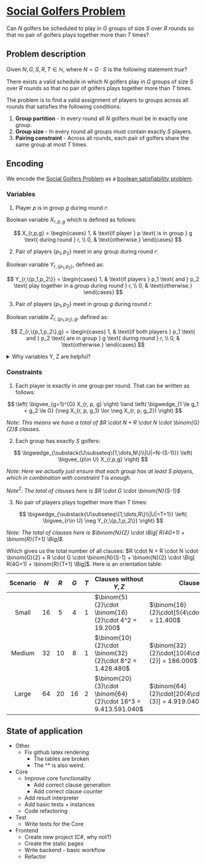 # [Social Golfers Problem](https://en.wikipedia.org/wiki/Social_golfer_problem)

Can $N$ golfers be scheduled to play in $G$ groups of size $S$ over $R$ rounds so that no pair of golfers plays together more than $T$ times?

## Problem description

Given $N, G, S, R, T \in \mathbb{N}$, where $N = G \cdot S$ is the following statement $true$?

There exists a valid schedule in which $N$ golfers play in $G$ groups of size $S$ over $R$ rounds so that no pair of golfers plays together more than $T$ times.

The problem is to find a valid assignment of players to groups across all rounds that satisfies the following conditions:

1. **Group partition** - In every round all $N$ golfers must be in exactly one group.
2. **Group size** - In every round all groups must contain exactly $S$ players.
2. **Pairing constraint** - Across all rounds, each pair of golfers share the same group at most $T$ times.

## Encoding

We encode the [Social Golfers Problem](https://en.wikipedia.org/wiki/Social_golfer_problem) as a [boolean satisfiability problem](https://en.wikipedia.org/wiki/Boolean_satisfiability_problem).

### Variables

1. Player $p$ is in group $g$ during round $r$:

Boolean variable $X_{r,p,g}$ which is defined as follows:

$$
X_{r,p,g} =
\begin{cases}
1, & \text{if player } p \text{ is in group } g \text{ during round } r, \\
0, & \text{otherwise.}
\end{cases}
$$

2. Pair of players $\{p_1, p_2\}$ meet in any group during round $r$:

Boolean variable $Y_{r,\{p_1,p_2\}}$, defined as:

$$
Y_{r,\{p_1,p_2\}} =
\begin{cases}
1, & \text{if players } p_1 \text{ and } p_2 \text{ play together in a group during round } r, \\
0, & \text{otherwise.}
\end{cases}
$$

3. Pair of players $\{p_1, p_2\}$ meet in group $g$ during round $r$:

Boolean variable $Z_{r,\{p_1,p_2\},g}$, defined as:

$$
Z_{r,\{p_1,p_2\},g} =
\begin{cases}
1, & \text{if both players } p_1 \text{ and } p_2 \text{ are in group } g \text{ during round } r, \\
0, & \text{otherwise.}
\end{cases}
$$

<details>
  <summary>Why variables Y, Z are helpful?</summary>

Without variables $Y$ and $Z$ we would have to generate $\binom{R}{T+1} \cdot \binom{N}{2} \cdot G^{T+1}$ clauses for constraint 3.

With these variables all we need is: $\binom{N}{2} \cdot \Big[ R(4G+1) + \binom{R}{T+1} \Big]^*$

| Scenario | $N$ | $R$ | $G$ | $T$ | #Clauses                                               |
| :---: | :---: | :---: | :---: | :---: |--------------------------------------------------------|
| Small | 16 | 5 | 4 | 1 | $80 + 480 + 11.200 + 11.400 = 23.160$                  |
| Medium | 32 | 10 | 8 | 1 | $320 + 8.960 + 396.800 + 186.000 = 592.080$            |
| Large | 64 | 20 | 16 | 2 | $1.280 + 153.600 + 13.332.480 + 4.919.040 = 18.406.400$ |

\* *The calculculation is as follows: We need $\binom{N}{2}\cdot R \cdot (G+1)$ clauses to define $Y$ and $\binom{N}{2}\cdot R \cdot 3G$ clauses to define $Z$ and we also need $\binom{N}{2}\cdot\binom{R}{T+1}$ clauses for at most $T$ constraint.*

</details>

### Constraints

1. Each player is exactly in one group per round. That can be written as follows:

$$
\left( \bigvee_{g=1}^{G} X_{r, p, g} \right) \land
\left( \bigwedge_{1 \le g_1 < g_2 \le G} (\neg X_{r, p, g_1} \lor \neg X_{r, p, g_2}) \right)
$$

*Note: This means we have a total of $R \cdot N + R \cdot N \cdot \binom{G}{2}$ clauses.*

2. Each group has exactly $S$ golfers:

$$
\bigwedge_{\substack{U\subseteq\{1,\dots,N\}\\|U|=N-(S-1)}}
\left(
  \bigvee_{p\in U} X_{r,p,g}
\right)
$$

*Note: Here we actually just ensure that each group has at least $S$ players, which in combination with constraint 1 is enough.*

*Note$^2$: The total of clauses here is $R \cdot G \cdot \binom{N}{S-1}$*

3. No pair of players plays together more than $T$ times:

$$
\bigwedge_{\substack{U\subseteq\{1,\dots,R\}\\|U|=T+1}}
\left(
  \bigvee_{r\in U} \neg Y_{r,\{p_1,p_2\}}
\right)
$$

*Note: The total of clauses here is $\binom{N}{2} \cdot \Big[ R(4G+1) + \binom{R}{T+1} \Big]$.*

Which gives us the total number of all clauses: $R \cdot N + R \cdot N \cdot \binom{G}{2} + R \cdot G \cdot \binom{N}{S-1} + \binom{N}{2} \cdot \Big[ R(4G+1) + \binom{R}{T+1} \Big]$. Here is an orientation table:

| Scenario | $N$ | $R$ | $G$ | $T$ | Clauses without $Y,Z$                                       | Clauses with $Y,Z$                                             |
| :---: | :---: | :---: | :---: | :---: |-------------------------------------------------------------|----------------------------------------------------------------|
| Small | 16 | 5 | 4 | 1 | $\binom{5}{2}\cdot \binom{16}{2}\cdot 4^2 = 19.200$         | $\binom{16}{2}\cdot[5(4\cdot4+1)+\binom{5}{2}] = 11.400$       |
| Medium | 32 | 10 | 8 | 1 | $\binom{10}{2}\cdot \binom{32}{2}\cdot 8^2 = 1.428.480$     | $\binom{32}{2}\cdot[10(4\cdot8+1)+\binom{10}{2}] = 186.000$    |
| Large | 64 | 20 | 16 | 2 | $\binom{20}{3}\cdot \binom{64}{2}\cdot 16^3 = 9.413.591.040$ | $\binom{64}{2}\cdot[20(4\cdot16+1)+\binom{20}{3}] = 4.919.040$ |

## State of application

* Other
  * Fix github latex rendering
    * The tables are broken
    * The ^* is also weird.
* Core
  * Improve core functionality
    * Add correct clause generation
    * Add correct clause counter
  * Add result interpreter
  * Add basic tests + instances
  * Code refactoring
* Test
  * Write tests for the Core
* Frontend
  * Create new project (C#, why not?)
  * Create the static pages
  * Write backend - basic workflow
  * Refactor
